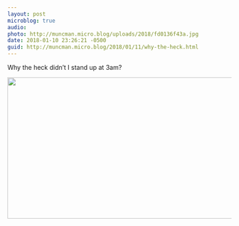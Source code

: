 ```yaml
---
layout: post
microblog: true
audio: 
photo: http://muncman.micro.blog/uploads/2018/fd0136f43a.jpg
date: 2018-01-10 23:26:21 -0500
guid: http://muncman.micro.blog/2018/01/11/why-the-heck.html
---
```

Why the heck didn’t I stand up at 3am? 

<img src="http://muncman.micro.blog/uploads/2018/fd0136f43a.jpg" width="600" height="317" />
